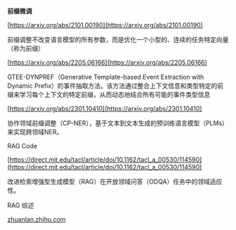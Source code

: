 **前缀微调**

[https://arxiv.org/abs/2101.00190](https://arxiv.org/abs/2101.00190)

前缀调整不改变语言模型的所有参数，而是优化一个小型的、连续的任务特定向量（称为前缀）

[https://arxiv.org/abs/2205.06166](https://arxiv.org/abs/2205.06166)

GTEE-DYNPREF（Generative Template-based Event Extraction with Dynamic Prefix）的事件抽取方法。该方法通过整合上下文信息和类型特定的前缀来学习每个上下文的特定前缀，从而动态地结合所有可能的事件类型信息

[https://arxiv.org/abs/2301.10410](https://arxiv.org/abs/2301.10410)

协作领域前缀调整（CP-NER），基于文本到文本生成的预训练语言模型（PLMs）来实现跨领域NER。

RAG Code

[https://direct.mit.edu/tacl/article/doi/10.1162/tacl_a_00530/114590](https://direct.mit.edu/tacl/article/doi/10.1162/tacl_a_00530/114590)

改进检索增强型生成模型（RAG）在开放领域问答（ODQA）任务中的领域适应性。

RAG 综述

[zhuanlan.zhihu.com](https://zhuanlan.zhihu.com/p/683171274)